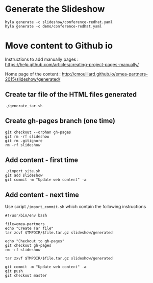 # Generate the Slideshow

    hyla generate -c slideshow/conference-redhat.yaml
    hyla generate -c demo/conference-redhat.yaml

# Move content to Github io

Instructions to add manually pages : https://help.github.com/articles/creating-project-pages-manually/

Home page of the content : http://cmoulliard.github.io/emea-partners-2015/slideshow/generated/

## Create tar file of the HTML files generated 

    ./generate_tar.sh
    
## Create gh-pages branch (one time)

    git checkout --orphan gh-pages
    git rm -rf slideshow 
    git rm .gitignore
    rm -rf slideshow  
    
## Add content  - first time

    ./import_site.sh
    git add slideshow
    git commit -m "Update web content" -a
    
## Add content - next time 

Use script `/import_commit.sh` which contain the following instructions

```
#!/usr/bin/env bash

file=emea-partners
echo "Create Tar file"
tar zcvf $TMPDIR/$file.tar.gz slideshow/generated

echo "Checkout to gh-pages"
git checkout gh-pages
rm -rf slideshow

tar zxvf $TMPDIR/$file.tar.gz slideshow/generated

git commit -m "Update web content" -a
git push
git checkout master
```    
    
